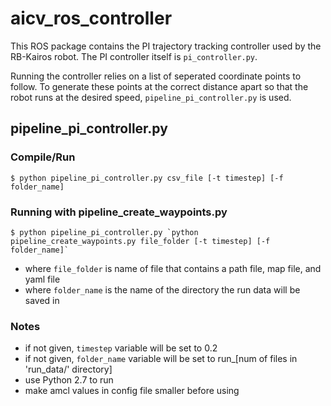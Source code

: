 # aicv_ros_controller
This ROS package contains the PI trajectory tracking controller used by the RB-Kairos robot. The PI controller itself is ```pi_controller.py```.

Running the controller relies on a list of seperated coordinate points to follow. To generate these points at the correct distance apart so that the robot runs at the desired speed, ```pipeline_pi_controller.py``` is used.
## pipeline_pi_controller.py

### Compile/Run
```
$ python pipeline_pi_controller.py csv_file [-t timestep] [-f folder_name]
```

### Running with pipeline_create_waypoints.py
```
$ python pipeline_pi_controller.py `python pipeline_create_waypoints.py file_folder [-t timestep] [-f folder_name]`
```
- where `file_folder` is name of file that contains a path file, map file, and yaml file
- where `folder_name` is the name of the directory the run data will be saved in 

### Notes

- if not given, `timestep` variable will be set to 0.2
- if not given, `folder_name` variable will be set to run_[num of files in 'run_data/' directory]
- use Python 2.7 to run
- make amcl values in config file smaller before using

